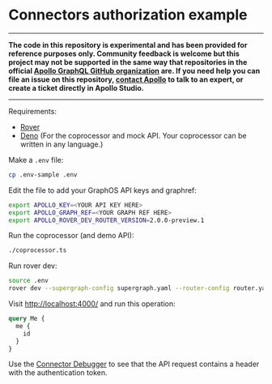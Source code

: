 # Connectors authorization example

---------------
**The code in this repository is experimental and has been provided for reference purposes only. Community feedback is welcome but this project may not be supported in the same way that repositories in the official [Apollo GraphQL GitHub organization](https://github.com/apollographql) are. If you need help you can file an issue on this repository, [contact Apollo](https://www.apollographql.com/contact-sales) to talk to an expert, or create a ticket directly in Apollo Studio.**
_______________

Requirements:

- [Rover](https://www.apollographql.com/docs/rover/getting-started)
- [Deno](https://docs.deno.com/runtime/getting_started/installation/) (For the coprocessor and mock API. Your coprocessor can be written in any language.)

Make a `.env` file:

```sh
cp .env-sample .env
```

Edit the file to add your GraphOS API keys and graphref:

```sh
export APOLLO_KEY=<YOUR API KEY HERE>
export APOLLO_GRAPH_REF=<YOUR GRAPH REF HERE>
export APOLLO_ROVER_DEV_ROUTER_VERSION=2.0.0-preview.1
```

Run the coprocessor (and demo API):

```sh
./coprocessor.ts
```

Run rover dev:

```sh
source .env
rover dev --supergraph-config supergraph.yaml --router-config router.yaml
```

Visit [http://localhost:4000/](http://localhost:4000/) and run this operation:

```graphql
query Me {
  me {
    id
  }
}
```

Use the [Connector Debugger](https://go.apollo.dev/connectors/troubleshooting#return-debug-info-in-graphql-responses) to see that the API request contains a header with the authentication token.
